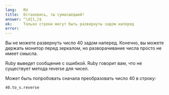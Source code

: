 ```yaml
---
lang:   RU
title:  Остановись, ты сумасшедший! 
answer: ^\d{1,}$
ok:     Только строки могут быть развернуты задом наперед
error:  
---
```


Вы не можете развернуть число 40 задом наперед. Конечно, вы можете держать
монитор перед зеркалом, но разворачивание числа просто не имеет смысла.

Ruby выведет сообщение с ошибкой. Ruby говорит вам, что не существует метода
reverse для чисел.

Может быть попробовать сначала преобразовать число 40 в строку:

    40.to_s.reverse
